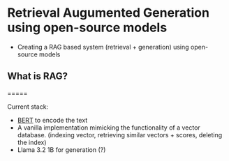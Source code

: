 # **Retrieval Augumented Generation using open-source models**
- Creating a RAG based system (retrieval + generation) using open-source models

## What is RAG?

=====

Current stack:
   - [BERT](https://huggingface.co/docs/transformers/en/model_doc/bert) to encode the text
   - A vanilla implementation mimicking the functionality of a vector database. (indexing vector, retrieving similar vectors + scores, deleting the index)
   - Llama 3.2 1B for generation (?)